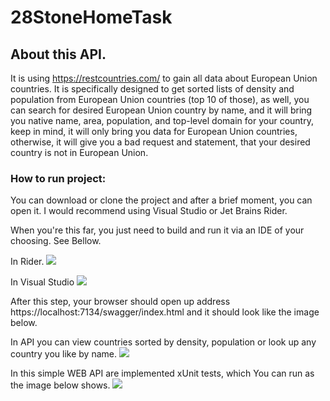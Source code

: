 # 28StoneHomeTask
## About this API.
It is using https://restcountries.com/ to gain all data about European Union countries. 
It is specifically designed to get sorted lists of density and population from European Union countries (top 10 of those), as well,
you can search for desired European Union country by name, and it will bring you native name, area, population, and top-level domain for your country,
keep in mind, it will only bring you data for European Union countries, otherwise, it will give you a bad request and statement, that your desired country is not in European Union.

### How to run project:
You can download or clone the project and after a brief moment, you can open it. I would recommend using Visual Studio or Jet Brains Rider.

When you're this far, you just need to build and run it via an IDE of your choosing. See Bellow.

In Rider.
<img src="https://i.ibb.co/ckKYFjW/RiderRun.png"/>

In Visual Studio
<img src="https://i.ibb.co/bKqW1Lx/VSRun.png"/>

After this step, your browser should open up address https://localhost:7134/swagger/index.html and it should look like the image below.

In API you can view countries sorted by density, population or look up any country you like by name.
<img src="https://i.ibb.co/b736Fjd/swagger.png"/>

In this simple WEB API are implemented xUnit tests, which You can run as the image below shows.
<img src="https://i.ibb.co/MVNnxch/tests.png"/>
